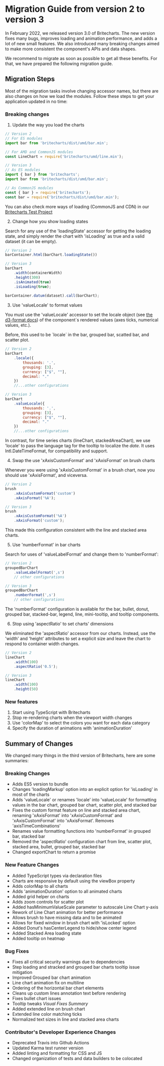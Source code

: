 # Migration Guide from version 2 to version 3
In February 2022, we released version 3.0 of Britecharts. The new version fixes many bugs, improves loading and animation performance, and adds a lot of new small features. We also introduced many breaking changes aimed to make more consistent the component's APIs and data shapes.

We recommend to migrate as soon as possible to get all these benefits. For that, we have prepared the following migration guide.

## Migration Steps
Most of the migration tasks involve changing accessor names, but there are also changes on how we load the modules. Follow these steps to get your application updated in no time:

### Breaking changes
1. Update the way you load the charts

```js
// Version 2
// For ES modules
import bar from 'britecharts/dist/umd/bar.min';

// For AMD and CommonJS modules
const LineChart = require('britecharts/umd/line.min');

// Version 3
// As ES modules
import { bar } from 'britecharts';
import bar from 'britecharts/dist/umd/bar.min';

// As CommonJS modules
const { bar } = require('britecharts');
const bar = require('britecharts/dist/umd/bar.min');

```
You can also check more ways of loading (CommonJS and CDN) in our [Britecharts Test Project](https://github.com/britecharts/britecharts-test-project#usage)

2. Change how you show loading states

Search for any use of the 'loadingState' accessor for getting the loading state, and simply render the chart with 'isLoading' as true and a valid dataset (it can be empty). 

```js
// Version 2
barContainer.html(barChart.loadingState())

// Version 3
barChart
    .width(containerWidth)
    .height(300)
    .isAnimated(true)
    .isLoading(true);
    
barContainer.datum(dataset).call(barChart);
```

3. Use 'valueLocale' to format values

You must use the 'valueLocale' accessor to set the locale object (see [the d3-format docs](https://github.com/d3/d3-format#formatLocale)) of the component´s rendered values (axes ticks, numerical values, etc.).

Before, this used to be ´locale´ in the bar, grouped bar, scatted bar, and scatter plot.

```js
// Version 2
barChart
    .locale({
        thousands: '.', 
        grouping: [3], 
        currency: ["$", ""], 
        decimal: "."
    })
    //...other configurations

// Version 3
barChart
    .valueLocale({
        thousands: '.', 
        grouping: [3], 
        currency: ["$", ""], 
        decimal: "."
    })
    //...other configurations
```

In contrast, for time series charts (lineChart, stackedAreaChart), we use 'locale' to pass the language tag for the tooltip to localize the *date*. It uses Intl.DateTimeFormat, for compatibility and support.

4. Swap the use 'xAxisCustomFormat' and 'xAxisFormat' on brush charts

Whenever you were using 'xAxisCustomFormat' in a brush chart, now you should use 'xAxisFormat', and viceversa.

```js
// Version 2
brush
    .xAxisCustomFormat('custom')
    .xAxisFormat('%A');

// Version 3
brush
    .xAxisCustomFormat('%A')
    .xAxisFormat('custom');
```

This made this configuration consistent with the line and stacked area charts.

5. Use 'numberFormat' in bar charts

Search for uses of 'valueLabelFormat' and change them to 'numberFormat':

```js
// Version 2
groupedBarChart
    .valueLabelFormat(',s')
    // other configurations

// Version 3
groupedBarChart
    .numberFormat(',s')
    // other configurations

```

The 'numberFormat' configuration is available for the bar, bullet, donut, grouped bar, stacked-bar, legend, line, mini-tooltip, and tooltip components.

6. Stop using 'aspectRatio' to set charts' dimensions

We eliminated the 'aspectRatio' accessor from our charts. Instead, use the 'width' and 'height' attributes to set a explicit size and leave the chart to respond to container width changes.

```js
// Version 2
lineChart
    .width(100)
    .aspectRatio('0.5');

// Version 3
lineChart
    .width(100)
    .height(50)
```

### New features
1. Start using TypeScript with Britecharts
1. Stop re-rendering charts when the viewport width changes
1. Use 'colorMap' to select the colors you want for each data category
1. Specify the duration of animations with 'animationDuration'


## Summary of Changes
We changed many things in the third version of Britecharts, here are some summaries:

### Breaking Changes
* Adds ES5 version to bundle
* Changes 'loadingMarkup' option into an explicit option for 'isLoading' in most of the charts
* Adds 'valueLocale' or renames 'locale' into 'valueLocale' for formatting values in the bar chart, grouped bar chart, scatter plot, and stacked bar
* Fixes the custom format feature on line and stacked area chart, renaming 'xAxisFormat' into 'xAxisCustomFormat' and  'xAxisCustomFormat' into 'xAxisFormat'. Removes 'axisTimeCombinations'
* Renames value formatting functions into 'numberFormat' in grouped bar, stacked bar
* Removed the 'aspectRatio' configuration chart from line, scatter plot, stacked area, bullet, grouped bar, stacked bar
* Changed exportChart to return a promise

### New Feature Changes
* Added TypeScript types via declaration files
* Charts are responsive by default using the viewBox property
* Adds colorMap to all charts
* Adds 'animationDuration' option to all animated charts
* Added grid helper on charts
* Adds zoom controls for scatter plot
* Added hasMinimumValueScale parameter to autoscale Line Chart y-axis
* Rework of Line Chart animation for better performance
* Allows brush to have missing data and to be animated
* Allows for fixed window in brush chart with 'isLocked' option
* Added Donut's hasCenterLegend to hide/show center legend
* Added Stacked Area loading state
* Added tooltip on heatmap

### Bug Fixes
* Fixes all critical security warnings due to dependencies
* Step loading and stracked and grouped bar charts tooltip issue mitigation
* Improved Grouped bar chart animation
* Line chart animation fix on multiline
* Ordering of the horizontal bar chart elements
* Cleans up custom lines annotation text before rendering
* Fixes bullet chart issues 
* Tooltip tweaks
*Visual Fixes Summary*
* Added extended line on brush chart
* Extended line color matching ticks
* Normalized text sizes in line and stacked area charts

### Contributor's Developer Experience Changes
* Deprecated Travis into Github Actions
* Updated Karma test runner version
* Added linting and formatting for CSS and JS 
* Changed organization of tests and data builders to be colocated
